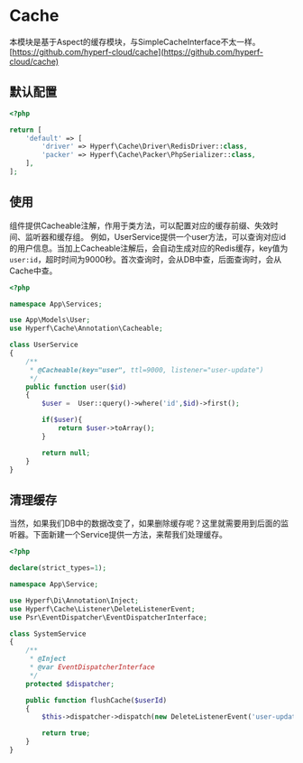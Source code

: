# Cache

本模块是基于Aspect的缓存模块，与SimpleCacheInterface不太一样。
[https://github.com/hyperf-cloud/cache](https://github.com/hyperf-cloud/cache)

## 默认配置

```php
<?php

return [
    'default' => [
        'driver' => Hyperf\Cache\Driver\RedisDriver::class,
        'packer' => Hyperf\Cache\Packer\PhpSerializer::class,
    ],
];
```

## 使用

组件提供Cacheable注解，作用于类方法，可以配置对应的缓存前缀、失效时间、监听器和缓存组。
例如，UserService提供一个user方法，可以查询对应id的用户信息。当加上Cacheable注解后，会自动生成对应的Redis缓存，key值为`user:id`，超时时间为9000秒。首次查询时，会从DB中查，后面查询时，会从Cache中查。

```php
<?php

namespace App\Services;

use App\Models\User;
use Hyperf\Cache\Annotation\Cacheable;

class UserService
{
    /**
     * @Cacheable(key="user", ttl=9000, listener="user-update")
     */
    public function user($id)
    {
        $user =  User::query()->where('id',$id)->first();

        if($user){
            return $user->toArray();
        }

        return null;
    }
}
```

## 清理缓存

当然，如果我们DB中的数据改变了，如果删除缓存呢？这里就需要用到后面的监听器。下面新建一个Service提供一方法，来帮我们处理缓存。

```php
<?php

declare(strict_types=1);

namespace App\Service;

use Hyperf\Di\Annotation\Inject;
use Hyperf\Cache\Listener\DeleteListenerEvent;
use Psr\EventDispatcher\EventDispatcherInterface;

class SystemService
{
    /**
     * @Inject
     * @var EventDispatcherInterface
     */
    protected $dispatcher;

    public function flushCache($userId)
    {
        $this->dispatcher->dispatch(new DeleteListenerEvent('user-update', [$userId]));

        return true;
    }
}
```